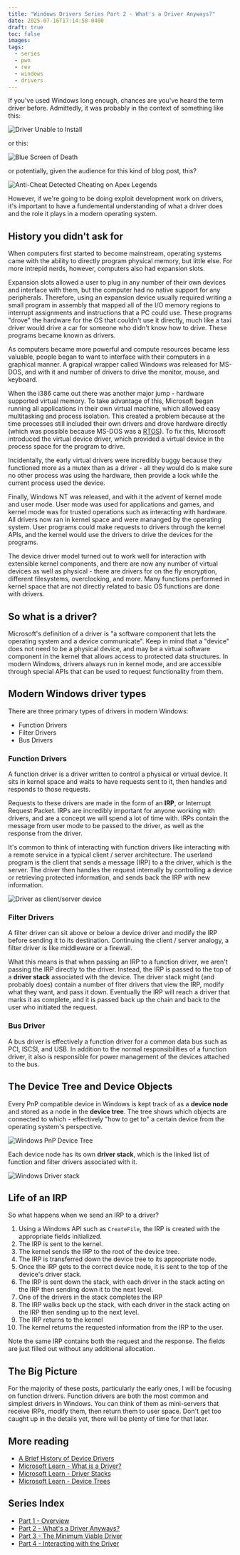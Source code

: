 ```yaml
---
title: "Windows Drivers Series Part 2 - What's a Driver Anyways?"
date: 2025-07-16T17:14:58-0400
draft: true
toc: false
images:
tags:
  - series
  - pwn
  - rev
  - windows
  - drivers
---
```

If you've used Windows long enough, chances are you've heard the term driver before.  Admittedly, it was probably in the context of something like this:

![Driver Unable to Install](./images/1_driver_error.jpg)

or this:

![Blue Screen of Death](./images/2_driver_error.webp)

or potentially, given the audience for this kind of blog post, this?

![Anti-Cheat Detected Cheating on Apex Legends](./images/3_driver_error.jpg)

However, if we're going to be doing exploit development work on drivers, it's important to have a fundemental understanding of what a driver does and the role it plays in a modern operating system.

## History you didn't ask for
When computers first started to become mainstream, operating systems came with the ability to directly program physical memory, but little else.  For more intrepid nerds, however, computers also had expansion slots.  

Expansion slots allowed a user to plug in any number of their own devices and interface with them, but the computer had no native support for any peripherals.  Therefore, using an expansion device usually required writing a small program in assembly that mapped all of the I/O memory regions to interrupt assignments and instructions that a PC could use.  These programs "drove" the hardware for the OS that couldn't use it directly, much like a taxi driver would drive a car for someone who didn't know how to drive.  These programs became known as drivers.

As computers became more powerful and compute resources became less valuable, people began to want to interface with their computers in a graphical manner.  A grapical wrapper called Windows was released for MS-DOS, and with it and number of drivers to drive the monitor, mouse, and keyboard.  

When the i386 came out there was another major jump - hardware supported virtual memory.  To take advantage of this, Microsoft began running all applications in their own virtual machine, which allowed easy multitasking and process isolation.  This created a problem because at the time processes still included their own drivers and drove hardware directly (which was possible because MS-DOS was a [RTOS](https://en.wikipedia.org/wiki/Real-time_operating_system)).  To fix this, Microsoft introduced the virtual device driver, which provided a virtual device in the process space for the program to drive.

Incidentally, the early virtual drivers were incredibly buggy because they functioned more as a mutex than as a driver - all they would do is make sure no other process was using the hardware, then provide a lock while the current process used the device.

Finally, Windows NT was released, and with it the advent of kernel mode and user mode.  User mode was used for applications and games, and kernel mode was for trusted operations such as interacting with hardware.  All drivers now ran in kernel space and were mananged by the operating system.  User programs could make requests to drivers through the kernel APIs, and the kernel would use the drivers to drive the devices for the programs.   

The device driver model turned out to work well for interaction with extensible kernel components, and there are now any number of virtual devices as well as physical - there are drivers for on the fly encryption, different filesystems, overclocking, and more.  Many functions performed in kernel space that are not directly related to basic OS functions are done with drivers.

## So what is a driver?
Microsoft's definition of a driver is "a software component that lets the operating system and a device communicate".  Keep in mind that a "device" does not need to be a physical device, and may be a virtual software component in the kernel that allows access to protected data structures. In modern Windows, drivers always run in kernel mode, and are accessible through special APIs that can be used to request functionality from them.

## Modern Windows driver types
There are three primary types of drivers in modern Windows:
- Function Drivers
- Filter Drivers
- Bus Drivers

### Function Drivers
A function driver is a driver written to control a physical or virtual device. It sits in kernel space and waits to have requests sent to it, then handles and responds to those requests.

Requests to these drivers are made in the form of an **IRP**, or Interrupt Request Packet.  IRPs are incredibly important for anyone working with drivers, and are a concept we will spend a lot of time with.  IRPs contain the message from user mode to be passed to the driver, as well as the response from the driver.

It's common to think of interacting with function drivers like interacting with a remote service in a typical client / server architecture.  The userland program is the client that sends a message (IRP) to a the driver, which is the server.  The driver then handles the request internally by controlling a device or retrieving protected information, and sends back the IRP with new information.

![Driver as client/server device](./images/4_client_server_model.gif)

### Filter Drivers
A filter driver can sit above or below a device driver and modify the IRP before sending it to its destination. Continuing the client / server analogy, a filter driver is like middleware or a firewall.

What this means is that when passing an IRP to a function driver, we aren't passing the IRP directly to the driver.  Instead, the IRP is passed to the top of a **driver stack** associated with the device.  The driver stack might (and probably does) contain a number of fiter drivers that view the IRP, modify what they want, and pass it down.  Eventually the IRP will reach a driver that marks it as complete, and it is passed back up the chain and back to the user who initiated the request.

### Bus Driver
A bus driver is effectively a function driver for a common data bus such as PCI, ISCSI, and USB.  In addition to the normal responsibilities of a function driver, it also is responsible for power management of the devices attached to the bus.

## The Device Tree and Device Objects
Every PnP compatible device in Windows is kept track of as a **device node** and stored as a node in the **device tree**.  The tree shows which objects are connected to which - effectively "how to get to" a certain device from the operating system's perspective.

![Windows PnP Device Tree](./images/5_device_tree.png)

Each device node has its own **driver stack**, which is the linked list of function and filter drivers associated with it.

![Windows Driver stack](./images/6_driver_stack.png)

## Life of an IRP
So what happens when we send an IRP to a driver?

1. Using a Windows API such as `CreateFile`, the IRP is created with the appropriate fields initialized.
2. The IRP is sent to the kernel.
3. The kernel sends the IRP to the root of the device tree.
4. The IRP is transferred down the device tree to its appropriate node.
5. Once the IRP gets to the correct device node, it is sent to the top of the device's driver stack.
6. The IRP is sent down the stack, with each driver in the stack acting on the IRP then sending down it to the next level.
7. One of the drivers in the stack completes the IRP
8. The IRP walks back up the stack, with each driver in the stack acting on the IRP then sending up to the next level.
9. The IRP returns to the kernel
10. The kernel returns the requested information from the IRP to the user.

Note the same IRP contains both the request and the response.  The fields are just filled out without any additional allocation.

## The Big Picture
For the majority of these posts, particularly the early ones, I will be focusing on function drivers.  Function drivers are both the most common and simplest drivers in Windows.  You can think of them as mini-servers that receive IRPs, modify them, then return them to user space.  Don't get too caught up in the details yet, there will be plenty of time for that later.

## More reading
- [A Brief History of Device Drivers](https://flylib.com/books/en/4.168.1.14/1/)
- [Microsoft Learn - What is a Driver?](https://learn.microsoft.com/en-us/windows-hardware/drivers/gettingstarted/what-is-a-driver-)
- [Microsoft Learn - Driver Stacks](https://learn.microsoft.com/en-us/windows-hardware/drivers/gettingstarted/driver-stacks)
- [Microsoft Learn - Device Trees](https://learn.microsoft.com/en-us/windows-hardware/drivers/kernel/device-tree)

## Series Index
- [Part 1 - Overview](https://stolenfootball.github.io/posts/series/windows_drivers/p1_overview/index.html)
- [Part 2 - What's a Driver Anyways?](https://stolenfootball.github.io/posts/series/windows_drivers/p2_whats_a_driver/index.html)
- [Part 3 - The Minimum Viable Driver](https://stolenfootball.github.io/posts/series/windows_drivers/p3_minimum_viable_driver/index.html)
- [Part 4 - Interacting with the Driver](https://stolenfootball.github.io/posts/series/windows_drivers/p4_interacting_with_driver/)